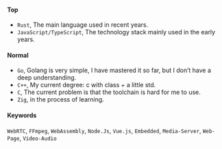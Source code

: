 #### Top

- `Rust`, The main language used in recent years.
- `JavaScript/TypeScript`, The technology stack mainly used in the early years.

#### Normal

- `Go`, Golang is very simple, I have mastered it so far, but I don’t have a deep understanding.
- `C++`, My current degree: c with class + a little std.
- `C`, The current problem is that the toolchain is hard for me to use.
- `Zig`, in the process of learning.

#### Keywords

`WebRTC`, `FFmpeg`, `WebAssembly`, `Node.Js`, `Vue.js`, `Embedded`, `Media-Server`, `Web-Page`, `Video-Audio`
